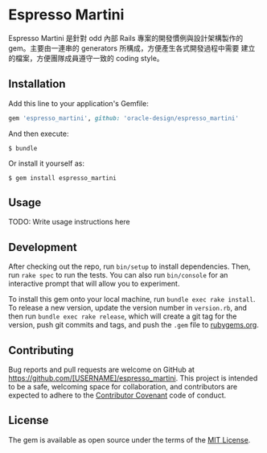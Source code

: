 # Espresso Martini

Espresso Martini 是針對 odd 內部 Rails 專案的開發慣例與設計架構製作的 gem。主要由一連串的 generators 所構成，方便產生各式開發過程中需要
建立的檔案，方便團隊成員遵守一致的 coding style。


## Installation

Add this line to your application's Gemfile:

```ruby
gem 'espresso_martini', github: 'oracle-design/espresso_martini'
```

And then execute:

    $ bundle

Or install it yourself as:

    $ gem install espresso_martini

## Usage

TODO: Write usage instructions here

## Development

After checking out the repo, run `bin/setup` to install dependencies. Then, run `rake spec` to run the tests. You can also run `bin/console` for an interactive prompt that will allow you to experiment.

To install this gem onto your local machine, run `bundle exec rake install`. To release a new version, update the version number in `version.rb`, and then run `bundle exec rake release`, which will create a git tag for the version, push git commits and tags, and push the `.gem` file to [rubygems.org](https://rubygems.org).

## Contributing

Bug reports and pull requests are welcome on GitHub at https://github.com/[USERNAME]/espresso_martini. This project is intended to be a safe, welcoming space for collaboration, and contributors are expected to adhere to the [Contributor Covenant](http://contributor-covenant.org) code of conduct.


## License

The gem is available as open source under the terms of the [MIT License](http://opensource.org/licenses/MIT).
